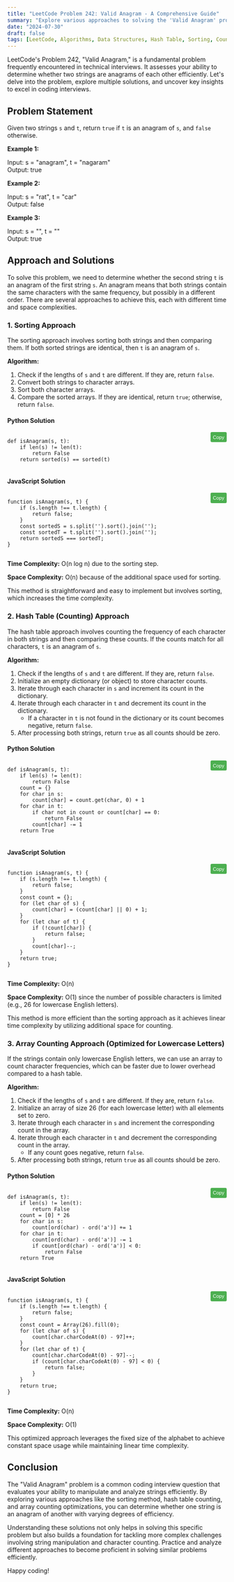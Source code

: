 ```yaml
---
title: "LeetCode Problem 242: Valid Anagram - A Comprehensive Guide"
summary: "Explore various approaches to solving the 'Valid Anagram' problem on LeetCode, including sorting and hash table methods."
date: "2024-07-30"
draft: false
tags: [LeetCode, Algorithms, Data Structures, Hash Table, Sorting, Counting]
---
```


LeetCode's Problem 242, "Valid Anagram," is a fundamental problem frequently encountered in technical interviews. It assesses your ability to determine whether two strings are anagrams of each other efficiently. Let's delve into the problem, explore multiple solutions, and uncover key insights to excel in coding interviews.

## Problem Statement

Given two strings `s` and `t`, return `true` if `t` is an anagram of `s`, and `false` otherwise.

**Example 1:**

Input: s = "anagram", t = "nagaram"  
Output: true

**Example 2:**

Input: s = "rat", t = "car"  
Output: false

**Example 3:**

Input: s = "", t = ""  
Output: true

## Approach and Solutions

To solve this problem, we need to determine whether the second string `t` is an anagram of the first string `s`. An anagram means that both strings contain the same characters with the same frequency, but possibly in a different order. There are several approaches to achieve this, each with different time and space complexities.

### 1. Sorting Approach

The sorting approach involves sorting both strings and then comparing them. If both sorted strings are identical, then `t` is an anagram of `s`.

**Algorithm:**
1. Check if the lengths of `s` and `t` are different. If they are, return `false`.
2. Convert both strings to character arrays.
3. Sort both character arrays.
4. Compare the sorted arrays. If they are identical, return `true`; otherwise, return `false`.

#### Python Solution

<div class="code-container">
   <pre><code class="language-python">
def isAnagram(s, t):
    if len(s) != len(t):
        return False
    return sorted(s) == sorted(t)
    </code></pre>
   <button class="copy-button" onclick="copyCode(this)">Copy</button>
</div>

#### JavaScript Solution

<div class="code-container">
   <pre><code class="language-javascript">
function isAnagram(s, t) {
    if (s.length !== t.length) {
        return false;
    }
    const sortedS = s.split('').sort().join('');
    const sortedT = t.split('').sort().join('');
    return sortedS === sortedT;
}
    </code></pre>
   <button class="copy-button" onclick="copyCode(this)">Copy</button>
</div>

**Time Complexity:** O(n log n) due to the sorting step.

**Space Complexity:** O(n) because of the additional space used for sorting.

This method is straightforward and easy to implement but involves sorting, which increases the time complexity.

### 2. Hash Table (Counting) Approach

The hash table approach involves counting the frequency of each character in both strings and then comparing these counts. If the counts match for all characters, `t` is an anagram of `s`.

**Algorithm:**
1. Check if the lengths of `s` and `t` are different. If they are, return `false`.
2. Initialize an empty dictionary (or object) to store character counts.
3. Iterate through each character in `s` and increment its count in the dictionary.
4. Iterate through each character in `t` and decrement its count in the dictionary.
    - If a character in `t` is not found in the dictionary or its count becomes negative, return `false`.
5. After processing both strings, return `true` as all counts should be zero.

#### Python Solution

<div class="code-container">
   <pre><code class="language-python">
def isAnagram(s, t):
    if len(s) != len(t):
        return False
    count = {}
    for char in s:
        count[char] = count.get(char, 0) + 1
    for char in t:
        if char not in count or count[char] == 0:
            return False
        count[char] -= 1
    return True
    </code></pre>
   <button class="copy-button" onclick="copyCode(this)">Copy</button>
</div>

#### JavaScript Solution

<div class="code-container">
   <pre><code class="language-javascript">
function isAnagram(s, t) {
    if (s.length !== t.length) {
        return false;
    }
    const count = {};
    for (let char of s) {
        count[char] = (count[char] || 0) + 1;
    }
    for (let char of t) {
        if (!count[char]) {
            return false;
        }
        count[char]--;
    }
    return true;
}
    </code></pre>
   <button class="copy-button" onclick="copyCode(this)">Copy</button>
</div>

**Time Complexity:** O(n)

**Space Complexity:** O(1) since the number of possible characters is limited (e.g., 26 for lowercase English letters).

This method is more efficient than the sorting approach as it achieves linear time complexity by utilizing additional space for counting.

### 3. Array Counting Approach (Optimized for Lowercase Letters)

If the strings contain only lowercase English letters, we can use an array to count character frequencies, which can be faster due to lower overhead compared to a hash table.

**Algorithm:**
1. Check if the lengths of `s` and `t` are different. If they are, return `false`.
2. Initialize an array of size 26 (for each lowercase letter) with all elements set to zero.
3. Iterate through each character in `s` and increment the corresponding count in the array.
4. Iterate through each character in `t` and decrement the corresponding count in the array.
    - If any count goes negative, return `false`.
5. After processing both strings, return `true` as all counts should be zero.

#### Python Solution

<div class="code-container">
   <pre><code class="language-python">
def isAnagram(s, t):
    if len(s) != len(t):
        return False
    count = [0] * 26
    for char in s:
        count[ord(char) - ord('a')] += 1
    for char in t:
        count[ord(char) - ord('a')] -= 1
        if count[ord(char) - ord('a')] < 0:
            return False
    return True
    </code></pre>
   <button class="copy-button" onclick="copyCode(this)">Copy</button>
</div>

#### JavaScript Solution

<div class="code-container">
   <pre><code class="language-javascript">
function isAnagram(s, t) {
    if (s.length !== t.length) {
        return false;
    }
    const count = Array(26).fill(0);
    for (let char of s) {
        count[char.charCodeAt(0) - 97]++;
    }
    for (let char of t) {
        count[char.charCodeAt(0) - 97]--;
        if (count[char.charCodeAt(0) - 97] < 0) {
            return false;
        }
    }
    return true;
}
    </code></pre>
   <button class="copy-button" onclick="copyCode(this)">Copy</button>
</div>

**Time Complexity:** O(n)

**Space Complexity:** O(1)

This optimized approach leverages the fixed size of the alphabet to achieve constant space usage while maintaining linear time complexity.

## Conclusion

The "Valid Anagram" problem is a common coding interview question that evaluates your ability to manipulate and analyze strings efficiently. By exploring various approaches like the sorting method, hash table counting, and array counting optimizations, you can determine whether one string is an anagram of another with varying degrees of efficiency.

Understanding these solutions not only helps in solving this specific problem but also builds a foundation for tackling more complex challenges involving string manipulation and character counting. Practice and analyze different approaches to become proficient in solving similar problems efficiently.

Happy coding!

<script>
function copyCode(button) {
   const code = button.previousElementSibling.innerText;
   navigator.clipboard.writeText(code).then(() => {
       button.innerText = 'Copied!';
       setTimeout(() => {
           button.innerText = 'Copy';
       }, 2000);
   }).catch(err => {
       console.error('Failed to copy: ', err);
   });
}
</script>

<style>
.code-container {
   position: relative;
   margin-bottom: 1em;
}

.copy-button {
   position: absolute;
   top: 0;
   right: 0;
   padding: 0.5em;
   background: #4CAF50;
   color: white;
   border: none;
   cursor: pointer;
   font-size: 0.8em;
   border-radius: 3px;
}

.copy-button:hover {
   background: #45a049;
}
</style>
